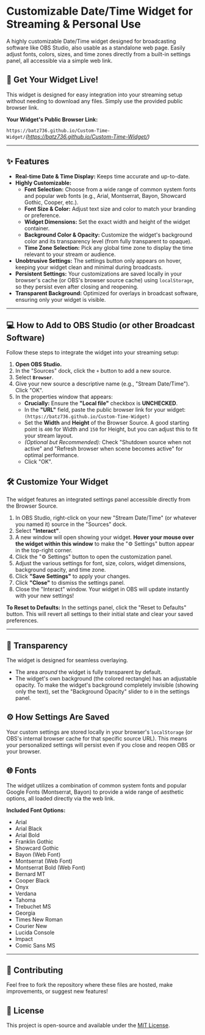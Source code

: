# Customizable Date/Time Widget for Streaming & Personal Use

A highly customizable Date/Time widget designed for broadcasting software like OBS Studio, also usable as a standalone web page. Easily adjust fonts, colors, sizes, and time zones directly from a built-in settings panel, all accessible via a simple web link.

## 🚀 Get Your Widget Live!

This widget is designed for easy integration into your streaming setup without needing to download any files. Simply use the provided public browser link.

**Your Widget's Public Browser Link:**

`https://batz736.github.io/Custom-Time-Widget/`*(https://batz736.github.io/Custom-Time-Widget/)*

---

## ✨ Features

* **Real-time Date & Time Display:** Keeps time accurate and up-to-date.
* **Highly Customizable:**
    * **Font Selection:** Choose from a wide range of common system fonts and popular web fonts (e.g., Arial, Montserrat, Bayon, Showcard Gothic, Cooper, etc.).
    * **Font Size & Color:** Adjust text size and color to match your branding or preference.
    * **Widget Dimensions:** Set the exact width and height of the widget container.
    * **Background Color & Opacity:** Customize the widget's background color and its transparency level (from fully transparent to opaque).
    * **Time Zone Selection:** Pick any global time zone to display the time relevant to your stream or audience.
* **Unobtrusive Settings:** The settings button only appears on hover, keeping your widget clean and minimal during broadcasts.
* **Persistent Settings:** Your customizations are saved locally in your browser's cache (or OBS's browser source cache) using `localStorage`, so they persist even after closing and reopening.
* **Transparent Background:** Optimized for overlays in broadcast software, ensuring only your widget is visible.

---

## 💻 How to Add to OBS Studio (or other Broadcast Software)

Follow these steps to integrate the widget into your streaming setup:

1.  **Open OBS Studio.**
2.  In the "Sources" dock, click the `+` button to add a new source.
3.  Select **`Browser`**.
4.  Give your new source a descriptive name (e.g., "Stream Date/Time"). Click "OK".
5.  In the properties window that appears:
    * **Crucially:** Ensure the **"Local file"** checkbox is **UNCHECKED**.
    * In the **"URL"** field, paste the public browser link for your widget:
        `(https://batz736.github.io/Custom-Time-Widget)`
    * Set the **Width** and **Height** of the Browser Source. A good starting point is `400` for Width and `150` for Height, but you can adjust this to fit your stream layout.
    * *(Optional but Recommended):* Check "Shutdown source when not active" and "Refresh browser when scene becomes active" for optimal performance.
    * Click "OK".

## 🛠️ Customize Your Widget

The widget features an integrated settings panel accessible directly from the Browser Source.

1.  In OBS Studio, right-click on your new "Stream Date/Time" (or whatever you named it) source in the "Sources" dock.
2.  Select **"Interact"**.
3.  A new window will open showing your widget. **Hover your mouse over the widget within this window** to make the "⚙️ Settings" button appear in the top-right corner.
4.  Click the "⚙️ Settings" button to open the customization panel.
5.  Adjust the various settings for font, size, colors, widget dimensions, background opacity, and time zone.
6.  Click **"Save Settings"** to apply your changes.
7.  Click **"Close"** to dismiss the settings panel.
8.  Close the "Interact" window. Your widget in OBS will update instantly with your new settings!

**To Reset to Defaults:**
In the settings panel, click the "Reset to Defaults" button. This will revert all settings to their initial state and clear your saved preferences.

---

## 🎨 Transparency

The widget is designed for seamless overlaying.
* The area *around* the widget is fully transparent by default.
* The widget's own background (the colored rectangle) has an adjustable opacity. To make the widget's background completely invisible (showing only the text), set the "Background Opacity" slider to `0` in the settings panel.

## ⚙️ How Settings Are Saved

Your custom settings are stored locally in your browser's `localStorage` (or OBS's internal browser cache for that specific source URL). This means your personalized settings will persist even if you close and reopen OBS or your browser.

## 🌐 Fonts

The widget utilizes a combination of common system fonts and popular Google Fonts (Montserrat, Bayon) to provide a wide range of aesthetic options, all loaded directly via the web link.

**Included Font Options:**

* Arial
* Arial Black
* Arial Bold
* Franklin Gothic
* Showcard Gothic
* Bayon (Web Font)
* Montserrat (Web Font)
* Montserrat Bold (Web Font)
* Bernard MT
* Cooper Black
* Onyx
* Verdana
* Tahoma
* Trebuchet MS
* Georgia
* Times New Roman
* Courier New
* Lucida Console
* Impact
* Comic Sans MS

---

## 💖 Contributing

Feel free to fork the repository where these files are hosted, make improvements, or suggest new features!

## 📜 License

This project is open-source and available under the [MIT License](LICENSE).
